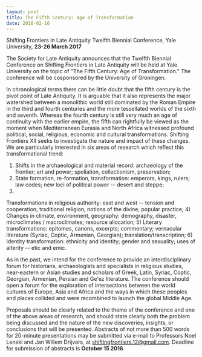 ```yaml
---
layout: post
title: The Fifth Century: Age of Transformation
date: 2016-02-16
---
```


Shifting Frontiers in Late Antiquity Twelfth Biennial Conference, Yale
University, **23-26 March 2017**

The Society for Late
Antiquity announces that the Twelfth Biennial Conference on Shifting
Frontiers in Late Antiquity will be held at Yale University on the topic
of "The Fifth Century: Age of Transformation." The conference will be
cosponsored by the University of Groningen.

In chronological
terms there can be little doubt that the fifth century is the pivot
point of Late Antiquity. It is arguable that it also represents the
major watershed between a monolithic world still dominated by the Roman
Empire in the third and fourth centuries and the more tessellated worlds
of the sixth and seventh. Whereas the fourth century is still very much
an age of continuity with the earlier empire, the fifth can rightfully
be viewed as the moment when Mediterranean Eurasia and North Africa
witnessed profound political, social, religious, economic and cultural
transformations. Shifting Frontiers XII seeks to investigate the nature
and impact of these changes. We are particularly interested in six areas
of research which reflect this transformational trend:
1) Shifts in
the archaeological and material record: archaeology of the frontier; art
and power; spoliation, collectionism, preservation;
2) State
formation, re-formation, transformation: emperors, kings, rulers; law
codes; new loci of political power -- desert and steppe;
3)
Transformations in religious authority: east and west -- tension and
cooperation; traditional religion; notions of the divine; popular
practice;
4) Changes in climate, environment, geography:
demography, disaster, microclimates / macroclimates; resource
allocation;
5) Literary transformations: epitomes, canons,
excerpts; commentary; vernacular literature (Syriac, Coptic, Armenian,
Georgian); translation/transcription;
6) Identity transformation:
ethnicity and identity; gender and sexuality; uses of alterity -- etic
and emic.

As in the past, we intend for the conference to
provide an interdisciplinary forum for historians, archaeologists and
specialists in religious studies, near-eastern or Asian studies and
scholars of Greek, Latin, Syriac, Coptic, Georgian, Armenian, Persian
and Ge'ez literature. The conference should open a forum for the
exploration of intersections between the world cultures of Europe, Asia
and Africa and the ways in which these peoples and places collided and
were recombined to launch the global Middle Age.

Proposals
should be clearly related to the theme of the conference and one of the
above areas of research, and should state clearly both the problem being
discussed and the nature of the new discoveries, insights, or
conclusions that will be presented. Abstracts of not more than 500 words
for 20-minute presentations may be submitted via e-mail to Professors
Noel Lenski and Jan Willem Drijvers, at
<shiftingfrontiers.12@gmail.com>. Deadline for submission of abstracts
is **October 15 2016**.
